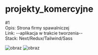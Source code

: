 # projekty_komercyjne

#1 <br>
Opis: Strona firmy spawalniczej<br>
Link: --aplikacja w trakcie tworzenia--<br>
Stack: Next/Redux/Tailwind/Sass<br>

![obraz](https://github.com/TheSinOfGreed/projekty_komercyjne/assets/80159294/7efc45f8-4e6f-433d-b05a-b6c7e613b268)
![obraz](https://github.com/TheSinOfGreed/projekty_komercyjne/assets/80159294/f5725721-322d-492a-9b31-29c555eb05d3)
